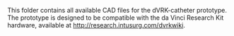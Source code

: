 This folder contains all available CAD files for the dVRK-catheter prototype. The prototype is designed to be compatible with the da Vinci Research Kit hardware, available at http://research.intusurg.com/dvrkwiki. 